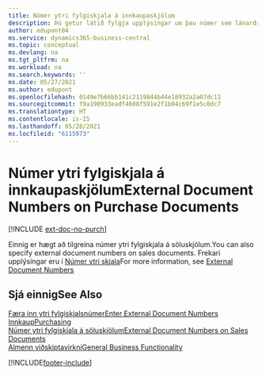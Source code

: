 ```yaml
---
title: Númer ytri fylgiskjala á innkaupaskjölum
description: Þú getur látið fylgja upplýsingar um þau númer sem lánardrottnar úthluta á skjöl sem þeir senda þér með því að nota reitinn Númer ytra skjals eða reitinn Tilvísunarnúmer notanda. Nánar um muninn á reitunum tveimur hér.
author: edupont04
ms.service: dynamics365-business-central
ms.topic: conceptual
ms.devlang: na
ms.tgt_pltfrm: na
ms.workload: na
ms.search.keywords: ''
ms.date: 05/27/2021
ms.author: edupont
ms.openlocfilehash: 0149e7b66bb141c2119844b44e18932a2a07dc11
ms.sourcegitcommit: f9a190933eadf4608f591e2f1b04c69f1e5c0dc7
ms.translationtype: HT
ms.contentlocale: is-IS
ms.lasthandoff: 05/28/2021
ms.locfileid: "6115973"
---
```

# <a name="external-document-numbers-on-purchase-documents"></a><span data-ttu-id="c32dd-104">Númer ytri fylgiskjala á innkaupaskjölum</span><span class="sxs-lookup"><span data-stu-id="c32dd-104">External Document Numbers on Purchase Documents</span></span>

[!INCLUDE [ext-doc-no-purch](includes/ext-doc-no-purch.md)]

<span data-ttu-id="c32dd-105">Einnig er hægt að tilgreina númer ytri fylgiskjala á söluskjölum.</span><span class="sxs-lookup"><span data-stu-id="c32dd-105">You can also specify external document numbers on sales documents.</span></span> <span data-ttu-id="c32dd-106">Frekari upplýsingar eru í [Númer ytri skjala](sales-how-invoice-sales.md#external-document-numbers)</span><span class="sxs-lookup"><span data-stu-id="c32dd-106">For more information, see [External Document Numbers](sales-how-invoice-sales.md#external-document-numbers)</span></span>

## <a name="see-also"></a><span data-ttu-id="c32dd-107">Sjá einnig</span><span class="sxs-lookup"><span data-stu-id="c32dd-107">See Also</span></span>

[<span data-ttu-id="c32dd-108">Færa inn ytri fylgiskjalsnúmer</span><span class="sxs-lookup"><span data-stu-id="c32dd-108">Enter External Document Numbers</span></span>](across-enter-external-document-numbers.md)  
[<span data-ttu-id="c32dd-109">Innkaup</span><span class="sxs-lookup"><span data-stu-id="c32dd-109">Purchasing</span></span>](purchasing-manage-purchasing.md)  
[<span data-ttu-id="c32dd-110">Númer ytri fylgiskjala á söluskjölum</span><span class="sxs-lookup"><span data-stu-id="c32dd-110">External Document Numbers on Sales Documents</span></span>](sales-how-invoice-sales.md#external-document-numbers)  
[<span data-ttu-id="c32dd-111">Almenn viðskiptavirkni</span><span class="sxs-lookup"><span data-stu-id="c32dd-111">General Business Functionality</span></span>](ui-across-business-areas.md)  

[!INCLUDE[footer-include](includes/footer-banner.md)]